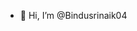- 👋 Hi, I’m @Bindusrinaik04

<!---
Bindusrinaik04/Bindusrinaik04 is a ✨ special ✨ repository because its `README.md` (this file) appears on your GitHub profile.
You can click the Preview link to take a look at your changes.
--->
